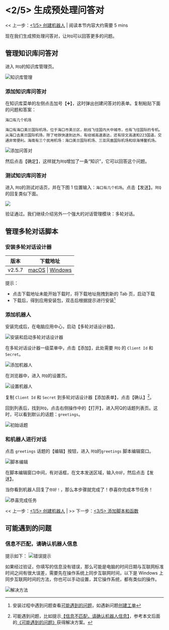 <!-- markup:blank-line -->
# <2/5> 生成预处理问答对

<< 上一步：[<1/5> 创建机器人](/products/chatbot-platform/tutorials/1-create-bot.html) | <i class="glyphicon glyphicon-time"></i>阅读本节内容大约需要 5 mins <!-- markup:skip-line -->

现在我们生成预处理问答对，让`阿Q`可以回答更多的问题。

## 管理知识库问答对

进入 `阿Q`的知识库管理页。

![知识库管理](../../../images/assets/screenshot_20230503094831.png)

### 添加知识库问答对

在知识库菜单的左侧点击加号【➕】，这时弹出创建问答对的表单。复制粘贴下面的问题和答案：

```问题
海口有几个机场
```

```答案
海口有海口美兰国际机场，位于海口市美兰区，航线飞往国内大中城市，也有飞往国际的专机。从海口去美兰国际机场，除了地铁快速到达外，有绕城高速直达，还有琼文高速和223国道，交通非常便利。海南有三个民用机场：海口美兰国际机场、三亚凤凰国际机场和琼海博鳌机场。
```

![添加问答对](../../../images/products/platform/screenshot-20210913-201656.png)

然后点击【确定】，这样就为`阿Q`增加了一条“知识”，它可以回答这个问题。

### 测试知识库问答对

进入 `阿Q`的测试对话页，并在下图 1 位置输入：`海口有几个机场`。点击【发送】。`阿Q` 的回复类似下面。

![](../../../images/assets/screenshot_20230503095143.png)

验证通过。我们继续介绍另外一个强大的对话管理模块：多轮对话。

## 管理多轮对话脚本

### 安装多轮对话设计器



| 版本   | 下载地址                                                                                                                                                                         |
| -----  | ---------------------------------------------------------------------------------------------------------------------------------------------------------------------------- |
| v2.5.7 | [macOS](http://cdndownload2.chatopera.com/installation%2Fcde%2F%E5%A4%9A%E8%BD%AE%E5%AF%B9%E8%AF%9D%E8%AE%BE%E8%AE%A1%E5%99%A8-2.5.7.dmg) \| [Windows](http://cdndownload2.chatopera.com/installation%2Fcde%2F%E5%A4%9A%E8%BD%AE%E5%AF%B9%E8%AF%9D%E8%AE%BE%E8%AE%A1%E5%99%A8-2.5.7.exe) |
<!-- markup:table-caption 多轮对话设计器下载地址 -->

提示：

* 点击下载地址未能开始下载时，将下载地址拖拽到新的 Tab 页，启动下载
* 下载后，得到应用安装包，双击后根据提示进行安装[^install-cde]

### 添加机器人

安装完成后，在电脑应用中心，启动【多轮对话设计器】。

![安装和启动多轮对话设计器](../../../images/products/platform/screenshot-20210913-192350.png)

在多轮对话设计器一级菜单中，点击【添加】，此处需要 `阿Q` 的 `Client Id` 和 `Secret`。

![添加机器人](../../../images/products/platform/screenshot-20210913-192631.png)

在浏览器中，进入 `阿Q`的设置页。

![设置机器人](../../../images/assets/screenshot_20230503095620.png)

复制 `Client Id` 和 `Secret` 到多轮对话设计器【添加表单】，点击【确认】[^help1]。

回到列表后，找到`阿Q`，点击右侧操作中的【打开】，进入阿Q的话题列表页。这时，可以看到默认的话题：`greetings`。

![初始话题](../../../images/assets/screenshot_20230503100156.png)

### 和机器人进行对话

点击 `greetings` 话题的【编辑】按钮，进入 `阿Q`的`greetings` 脚本编辑窗口。

![脚本编辑](../../../images/products/platform/screenshot-20210913-195806.png)

在脚本编辑窗口中间，有对话框，在文本发送区域，输入`你好`，然后点击【发送】。

当你看到机器人回复了`你好！`，那么本步骤就完成了！恭喜你完成本节任务！

![恭喜完成任务](../../../images/products/platform/congr-20210913-195053.png) 

<< 上一步：[<1/5> 创建机器人](/products/chatbot-platform/tutorials/1-create-bot.html) | >> 下一步：[<3/5> 添加脚本和函数](/products/chatbot-platform/tutorials/3-add-scripts-function.html)

## 可能遇到的问题

### 信息不匹配，请确认机器人信息

提示如下：
![错误提示](../../../images/products/platform/screenshot-20210913-193815.png)

如果经过验证，你填写的信息没有错误，那么可能是电脑的时间日期与互联网标准时间之间有很大误差，需要先在操作系统上同步互联网时间，以下是 Windows 上同步互联网时间的方法，你也可以手动设置，其它操作系统，都有类似的操作。

![解决方法](../../../images/products/platform/screenshot-20210913-193617.png)


[^help1]: 可能遇到问题，比如提示[【信息不匹配，请确认机器人信息】](#信息不匹配请确认机器人信息)，参考本文后面的[《可能遇到的问题》](#可能遇到的问题)获得解决方案。
[^install-cde]: 安装过程中遇到问题查看[可能遇到的问题](https://docs.chatopera.com/products/chatbot-platform/howto-guides/convs/cde-install.html#%E5%8F%AF%E8%83%BD%E9%81%87%E5%88%B0%E7%9A%84%E9%97%AE%E9%A2%98)，如遇新问题[创建工单](https://github.com/chatopera/docs/issues)